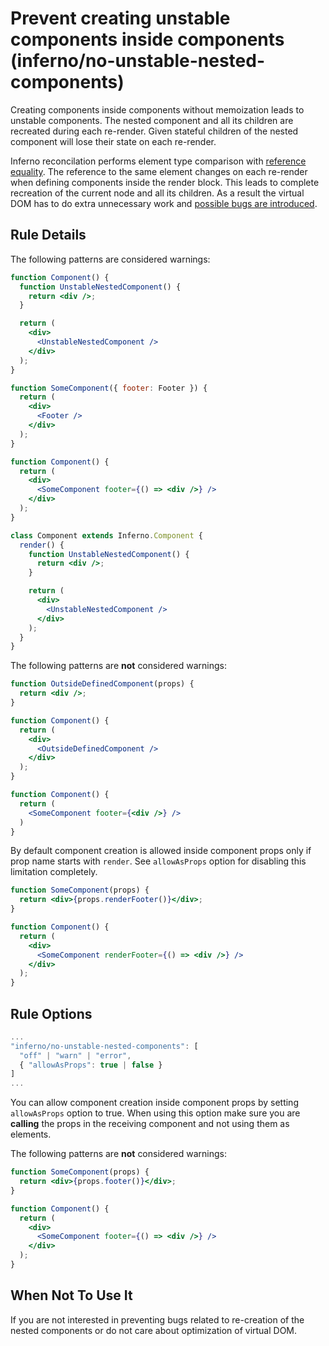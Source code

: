 # Prevent creating unstable components inside components (inferno/no-unstable-nested-components)

Creating components inside components without memoization leads to unstable components. The nested component and all its children are recreated during each re-render. Given stateful children of the nested component will lose their state on each re-render.

Inferno reconcilation performs element type comparison with [reference equality](https://github.com/facebook/react/blob/v16.13.1/packages/react-reconciler/src/ReactChildFiber.js#L407). The reference to the same element changes on each re-render when defining components inside the render block. This leads to complete recreation of the current node and all its children. As a result the virtual DOM has to do extra unnecessary work and [possible bugs are introduced](https://codepen.io/ariperkkio/pen/vYLodLB).

## Rule Details

The following patterns are considered warnings:

```jsx
function Component() {
  function UnstableNestedComponent() {
    return <div />;
  }

  return (
    <div>
      <UnstableNestedComponent />
    </div>
  );
}
```

```jsx
function SomeComponent({ footer: Footer }) {
  return (
    <div>
      <Footer />
    </div>
  );
}

function Component() {
  return (
    <div>
      <SomeComponent footer={() => <div />} />
    </div>
  );
}
```

```jsx
class Component extends Inferno.Component {
  render() {
    function UnstableNestedComponent() {
      return <div />;
    }

    return (
      <div>
        <UnstableNestedComponent />
      </div>
    );
  }
}
```

The following patterns are **not** considered warnings:

```jsx
function OutsideDefinedComponent(props) {
  return <div />;
}

function Component() {
  return (
    <div>
      <OutsideDefinedComponent />
    </div>
  );
}
```

```jsx
function Component() {
  return (
    <SomeComponent footer={<div />} />
  )
}
```

By default component creation is allowed inside component props only if prop name starts with `render`. See `allowAsProps` option for disabling this limitation completely.

```jsx
function SomeComponent(props) {
  return <div>{props.renderFooter()}</div>;
}

function Component() {
  return (
    <div>
      <SomeComponent renderFooter={() => <div />} />
    </div>
  );
}
```

## Rule Options

```js
...
"inferno/no-unstable-nested-components": [
  "off" | "warn" | "error",
  { "allowAsProps": true | false }
]
...
```

You can allow component creation inside component props by setting `allowAsProps` option to true. When using this option make sure you are **calling** the props in the receiving component and not using them as elements.

The following patterns are **not** considered warnings:

```jsx
function SomeComponent(props) {
  return <div>{props.footer()}</div>;
}

function Component() {
  return (
    <div>
      <SomeComponent footer={() => <div />} />
    </div>
  );
}
```

## When Not To Use It

If you are not interested in preventing bugs related to re-creation of the nested components or do not care about optimization of virtual DOM.
